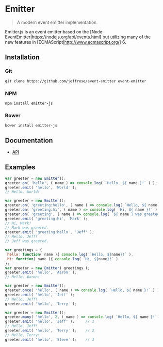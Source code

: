 # Emitter

> A modern event emitter implementation.

Emitter.js is an event emitter based on the [Node EventEmitter|https://nodejs.org/api/events.html] but utilizing many of the new features in [ECMAScript|http://www.ecmascript.org/] 6.

## Installation

### Git

`git clone https://github.com/jeffrose/event-emitter event-emitter`

### NPM

`npm install emitter-js`

### Bower

`bower install emitter-js`

## Documentation

* [API](docs/api.md)

## Examples

```javascript
var greeter = new Emitter();
greeter.on( 'hello', ( name ) => console.log( `Hello, ${ name }!` ) );
greeter.emit( 'hello', 'World' );
// Hello, World!
```

```javascript
var greeter = new Emitter();
greeter.on( 'greeting:hello', ( name ) => console.log( `Hello, ${ name }!` ) );
greeter.on( 'greeting:hi', ( name ) => console.log( `Hi, ${ name }!` ) );
greeter.on( 'greeting', ( name ) => console.log( `${ name } was greeted.` );
greeter.emit( 'greeting:hi', 'Mark' );
// Hi, Mark!
// Mark was greeted.
greeter.emit( 'greeting:hello', 'Jeff' );
// Hello, Jeff!
// Jeff was greeted.
```

```javascript
var greetings = {
 hello: function( name ){ console.log( `Hello, ${name}!` ),
 hi: function( name ){ console.log( `Hi, ${name}!` )
};
var greeter = new Emitter( greetings );
greeter.emit( 'hello', 'Aaron' );
// Hello, Aaron!
```

```javascript
var greeter = new Emitter();
greeter.once( 'hello', ( name ) => console.log( `Hello, ${ name }!` ) );
greeter.emit( 'hello', 'Jeff' );
// Hello, Jeff!
greeter.emit( 'hello', 'Terry' );
```

```javascript
var greeter = new Emitter();
greeter.many( 'hello', 2, ( name ) => console.log( `Hello, ${ name }!` ) );
greeter.emit( 'hello', 'Jeff' );     // 1
// Hello, Jeff!
greeter.emit( 'hello', 'Terry' );    // 2
// Hello, Terry!
greeter.emit( 'hello', 'Steve' );    // 3
```
